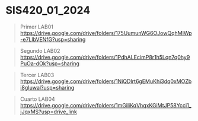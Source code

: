 # SIS420_01_2024

> Primer LAB01 https://drive.google.com/drive/folders/175UumunWG6OJowQqhMIWp-e7LlbVENfG?usp=sharing

> Segundo LAB02 https://drive.google.com/drive/folders/1PdhALEcimP8r1h5Lqn7q0hy9PuOa-dOk?usp=sharing

> Tercer LAB03 https://drive.google.com/drive/folders/1NiQDIrt6gEMuKhi3dq0xMOZbi8gIuwal?usp=sharing

> Cuarto LAB04 https://drive.google.com/drive/folders/1mGiliKqVhqxKGiMtJP58Ycci1_jJqxMS?usp=drive_link
